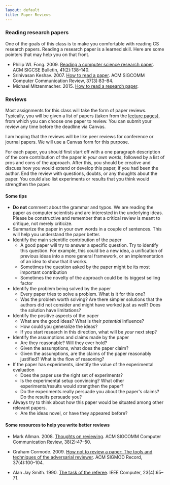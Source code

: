 ```yaml
---
layout: default
title: Paper Reviews
---
```



### Reading research papers

One of the goals of this class is to make you comfortable with reading CS
research papers. Reading a research paper is a learned skill. Here are some
pointers that may help you on that front.

* Philip WL Fong. 2009. [Reading a computer science research paper]({{site.baseurl}}/readings/fong2009reading_a.pdf). ACM SIGCSE Bulletin, 41(2):138–140.
* Srinivasan Keshav. 2007. [How to read a paper]({{site.baseurl}}/readings/keshav2007how_to_read_a.pdf). ACM SIGCOMM Computer Communication Review, 37(3):83–84.
* Michael Mitzenmacher. 2015. [How to read a research paper]({{site.baseurl}}/readings/mitzenmacher-how.pdf).


### Reviews

Most assignments for this class will take the form of paper reviews. Typically,
you will be given a list of papers (taken from the [lecture
pages](lectures.html)), from which you can choose one paper to review.  You can
submit your review any time before the deadline via Canvas.

I am hoping that the reviews will be like peer reviews for conference or journal
papers. We will use a Canvas form for this purpose.

For each paper, you should first start off with a one paragraph description of
the core contribution of the paper *in your own words*, followed by a list of
pros and cons of the approach. After this, you should be creative and discuss
how you would extend or develop this paper, if you had been the author. End the
review with questions, doubts, or any thoughts about the paper. You could also
list experiments or results that you think would strengthen the paper.

#### Some tips

* **Do not** comment about the grammar and typos. We are reading the
  paper as computer scientists and are interested in the
  underlying ideas. Please be constructive and remember that a
  critical review is meant to critique, not merely criticize.
* Summarize the paper in your own words in a couple of sentences. This
  will help you understand the paper better.
* Identify the main scientific contribution of the paper
  *   A good paper will try to answer a specific question. Try to
      identify this question. For example, this could be a new idea, a
      unification of previous ideas into a more general framework, or
      an implementation of an idea to show that it works.
  *   Sometimes the question asked by the paper might be its most
      important contribution
  *   Sometimes the novelty of the approach could be its biggest
      selling factor
* Identify the problem being solved by the paper
  *   Every paper tries to solve a problem. What is it for this one?
  *   Was the problem worth solving? Are there simpler solutions that
      the authors did not consider and might have worked just as well?
      Does the solution have limitations?
* Identify the positive aspects of the paper
  *   What are the good ideas? What is their *potential* influence?
  *   How could you generalize the ideas?
  *   If you start research in this direction, what will be *your*
      next step?
* Identify the assumptions and claims made by the paper
  *   Are they reasonable? Will they ever hold?
  *   Given the assumptions, what does the paper claim?
  *   Given the assumptions, are the claims of the paper reasonably
      justified? What is the flow of reasoning?
* If the paper has experiments, identify the value of the experimental
  evaluation
  *   Does the paper use the right set of experiments?
  *   Is the experimental setup convincing? What other
      experiments/results would strengthen the paper?
  *   Do the experiments really persuade you about the paper's claims?
      Do the results persuade you?
* Always try to think about how this paper would be situated among
  other relevant papers.
  *   Are the ideas novel, or have they appeared before?

#### Some resources to help you write better reviews

* Mark Allman. 2008. [Thoughts on reviewing]({{site.baseurl}}/readings/allman2008thoughts.pdf). ACM SIGCOMM Computer Communication Review, 38(2):47–50.
* Graham Cormode. 2009. [How not to review a paper: The tools and techniques of the adversarial reviewer]({{site.baseurl}}/readings/cormode2008how.pdf). ACM SIGMOD Record, 37(4):100–104.

* Alan Jay Smith. 1990. [The task of the referee]({{site.baseurl}}/readings/smith1990the_task_of.pdf). IEEE Computer, 23(4):65–71.


